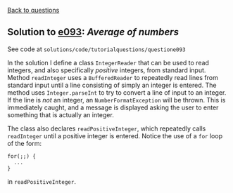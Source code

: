 [Back to questions](../README.md)

## Solution to [e093](../questions/e093.md): *Average of numbers*

See code at `solutions/code/tutorialquestions/questione093`

In the solution I define a class `IntegerReader` that can be used to read integers, and also specifically
*positive* integers, from standard input.  Method `readInteger` uses a `BufferedReader` to repeatedly read lines from standard input until a line consisting of simply an integer is entered.  The method uses `Integer.parseInt` to try to convert a line of input to an integer.
If the line is *not* an integer, an `NumberFormatException` will be thrown.  This is immediately caught, and a message is displayed asking the
user to enter something that is actually an integer.

The class also declares `readPositiveInteger`, which repeatedly calls `readInteger` until a positive integer is entered.  Notice the use
of a `for` loop of the form:

```
for(;;) {
  ...
}
```

in `readPositiveInteger`.

